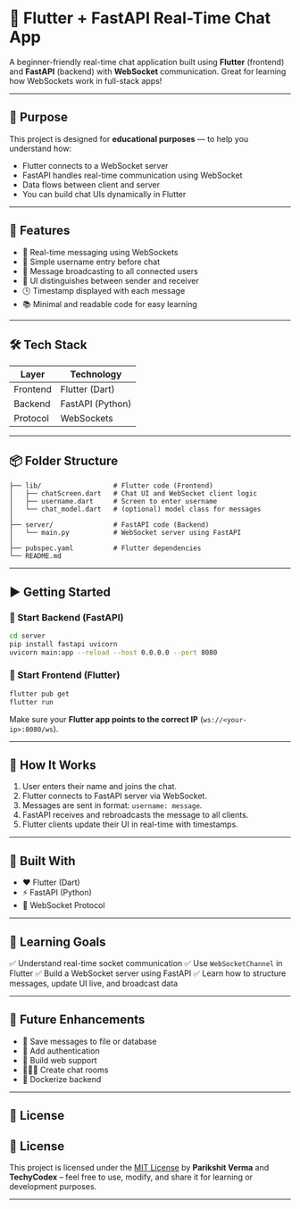 # 💬 Flutter + FastAPI Real-Time Chat App

A beginner-friendly real-time chat application built using **Flutter** (frontend) and **FastAPI** (backend) with **WebSocket** communication.
Great for learning how WebSockets work in full-stack apps!

---

## 🎯 Purpose

This project is designed for **educational purposes** — to help you understand how:

* Flutter connects to a WebSocket server
* FastAPI handles real-time communication using WebSocket
* Data flows between client and server
* You can build chat UIs dynamically in Flutter

---

## 🚀 Features

* 🔁 Real-time messaging using WebSockets
* 👤 Simple username entry before chat
* 📩 Message broadcasting to all connected users
* 🧭 UI distinguishes between sender and receiver
* 🕒 Timestamp displayed with each message
* 📚 Minimal and readable code for easy learning

---

## 🛠️ Tech Stack

| Layer    | Technology       |
| -------- | ---------------- |
| Frontend | Flutter (Dart)   |
| Backend  | FastAPI (Python) |
| Protocol | WebSockets       |

---

## 📦 Folder Structure

```
├── lib/                  # Flutter code (Frontend)
│   ├── chatScreen.dart   # Chat UI and WebSocket client logic
│   ├── username.dart     # Screen to enter username
│   └── chat_model.dart   # (optional) model class for messages
│
├── server/               # FastAPI code (Backend)
│   └── main.py           # WebSocket server using FastAPI
│
├── pubspec.yaml          # Flutter dependencies
└── README.md
```

---

## ▶️ Getting Started

### 📡 Start Backend (FastAPI)

```bash
cd server
pip install fastapi uvicorn
uvicorn main:app --reload --host 0.0.0.0 --port 8080
```

### 📱 Start Frontend (Flutter)

```bash
flutter pub get
flutter run
```

Make sure your **Flutter app points to the correct IP** (`ws://<your-ip>:8080/ws`).

---

## 💬 How It Works

1. User enters their name and joins the chat.
2. Flutter connects to FastAPI server via WebSocket.
3. Messages are sent in format: `username: message`.
4. FastAPI receives and rebroadcasts the message to all clients.
5. Flutter clients update their UI in real-time with timestamps.

---

## 🧱 Built With

* ❤️ Flutter (Dart)
* ⚡ FastAPI (Python)
* 🔗 WebSocket Protocol

---

## 🧪 Learning Goals

✅ Understand real-time socket communication
✅ Use `WebSocketChannel` in Flutter
✅ Build a WebSocket server using FastAPI
✅ Learn how to structure messages, update UI live, and broadcast data

---

## 📌 Future Enhancements

* 💾 Save messages to file or database
* 🔐 Add authentication
* 📱 Build web support
* 🧑‍🤝‍🧑 Create chat rooms
* 🐳 Dockerize backend

---

## 📃 License

## 📃 License

This project is licensed under the [MIT License](LICENSE) by **Parikshit Verma** and **TechyCodex** – feel free to use, modify, and share it for learning or development purposes.


---
